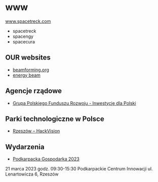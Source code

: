 # www
www.spacetreck.com


+ spacetreck
+ spacengy
+ spacecura


## OUR websites

+ [beamforming.org](http://beamforming.org/)
+ [energy beam](https://github.com/energy-beam)


## Agencje rządowe

+ [Grupa Polskiego Funduszu Rozwoju - Inwestycje dla Polski](https://pfr.pl/)


## Parki technologiczne w Polsce


+ [Rzeszów – HackVision](https://hackvision.pl/rzeszow/)


## Wydarzenia

+ [Podkarpacka Gospodarka 2023](https://event.pcinn.org/podkarpackagospodarka)



21 marca 2023
godz. 09:30-15:30
Podkarpackie Centrum Innowacji
ul. Lenartowicza 6, Rzeszów
